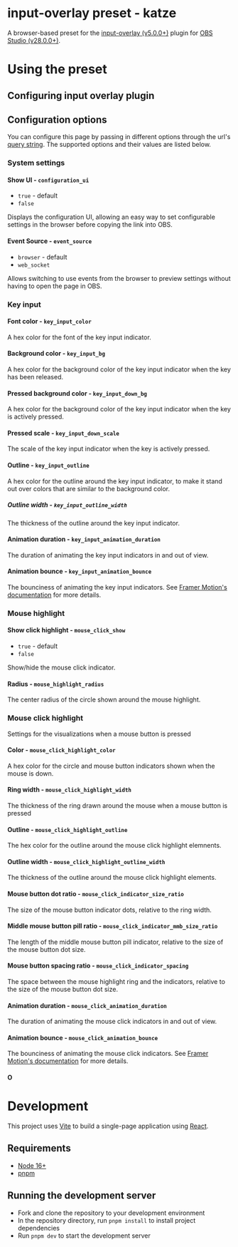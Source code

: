 # input-overlay preset - katze

A browser-based preset for the [input-overlay (v5.0.0+)](https://github.com/univrsal/input-overlay) plugin for [OBS Studio (v28.0.0+)](https://obsproject.com/).

# Using the preset

## Configuring input overlay plugin

## Configuration options

You can configure this page by passing in different options through the url's [query string](https://en.wikipedia.org/wiki/Query_string). The supported options and their values are listed below.

### System settings

#### Show UI - `configuration_ui`

- `true` - default
- `false`

Displays the configuration UI, allowing an easy way to set configurable settings in the browser before copying the link into OBS.

#### Event Source - `event_source`

- `browser` - default
- `web_socket`

Allows switching to use events from the browser to preview settings without having to open the page in OBS.

### Key input

#### Font color - `key_input_color`

A hex color for the font of the key input indicator.

#### Background color - `key_input_bg`

A hex color for the background color of the key input indicator when the key has been released.

#### Pressed background color - `key_input_down_bg`

A hex color for the background color of the key input indicator when the key is actively pressed.

#### Pressed scale - `key_input_down_scale`

The scale of the key input indicator when the key is actively pressed.

#### Outline - `key_input_outline`

A hex color for the outline around the key input indicator, to make it stand out over colors that are similar to the background color.

##### Outline width - `key_input_outline_width`

The thickness of the outline around the key input indicator.

#### Animation duration - `key_input_animation_duration`

The duration of animating the key input indicators in and out of view.

#### Animation bounce - `key_input_animation_bounce`

The bounciness of animating the key input indicators. See [Framer Motion's documentation](https://www.framer.com/docs/transition/###bounce) for more details.

### Mouse highlight

#### Show click highlight - `mouse_click_show`

- `true` - default
- `false`

Show/hide the mouse click indicator.

#### Radius - `mouse_highlight_radius`

The center radius of the circle shown around the mouse highlight.

### Mouse click highlight

Settings for the visualizations when a mouse button is pressed

#### Color - `mouse_click_highlight_color`

A hex color for the circle and mouse button indicators shown when the mouse is down.

#### Ring width - `mouse_click_highlight_width`

The thickness of the ring drawn around the mouse when a mouse button is pressed

#### Outline - `mouse_click_highlight_outline`

The hex color for the outline around the mouse click highlight elemnents.

#### Outline width - `mouse_click_highlight_outline_width`

The thickness of the outline around the mouse click highlight elements.

#### Mouse button dot ratio - `mouse_click_indicator_size_ratio`

The size of the mouse button indicator dots, relative to the ring width.

#### Middle mouse button pill ratio - `mouse_click_indicator_mmb_size_ratio`

The length of the middle mouse button pill indicator, relative to the size of the mouse button dot size.

#### Mouse button spacing ratio - `mouse_click_indicator_spacing`

The space between the mouse highlight ring and the indicators, relative to the size of the mouse button dot size.

#### Animation duration - `mouse_click_animation_duration`

The duration of animating the mouse click indicators in and out of view.

#### Animation bounce - `mouse_click_animation_bounce`

The bounciness of animating the mouse click indicators. See [Framer Motion's documentation](https://www.framer.com/docs/transition/###bounce) for more details.

#### O

# Development

This project uses [Vite](https://vitejs.dev/) to build a single-page application using [React](https://reactjs.org/).

## Requirements

- [Node 16+](https://nodejs.org/en/)
- [pnpm](https://pnpm.io/)

## Running the development server

- Fork and clone the repository to your development environment
- In the repository directory, run `pnpm install` to install project dependencies
- Run `pnpm dev` to start the development server
